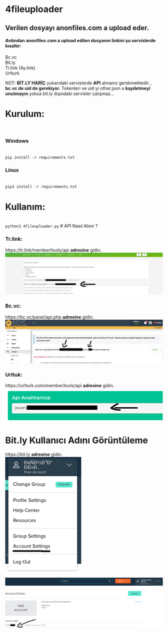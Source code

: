 # 4fileuploader
<html>
  <h2>Verilen dosyayı <strong>anonfiles.com</strong> a upload eder.</h2>
  <h4>Ardından <strong>anonfiles.com</strong> a upload edilen dosyanın linkini şu servislerde kısaltır:</h4>

  Bc.vc
  <br>
  Bit.ly
  <br>
  Tr.link (Ay.link)
  <br>
  Urlturk

  NOT: <strong>BİT.LY HARİÇ</strong> yukarıdaki servislerde <strong>API</strong> almanız gerekmektedir... <strong>bc.vc de uid de gerekiyor.</strong>
  Tokenleri ve uid yi other.json a <strong>kaydetmeyi unutmayın</strong> yoksa bit.ly dışındaki servisler çalışmaz...
  <h1><strong>Kurulum:</strong></h1>
  <br>
  <h3><strong>Windows</strong></h3>
  <br>
  <code>pip install -r requirements.txt</code>
  <br>
  <h3><strong>Linux</strong></h3>
  <br>
  <code>pip3 install -r requirements.txt</code>  
  <h1><strong>Kullanım:</strong></h1>
  <br>
  <code>python3 4fileuploader.py</code>
# API Nasıl Alınır ?

  <h3><strong>Tr.link:</strong></h3>
  https://tr.link/member/tools/api <strong>adresine</strong> gidin.
  <img src=https://github.com/4lp3r/4fileuploader/blob/master/trlink.png></img>
  <br>
  <h3><strong>Bc.vc:</strong></h3>
  https://bc.vc/panel/api.php <strong>adresine</strong> gidin.
  <img src=https://github.com/4lp3r/4fileuploader/blob/master/bcvc.png></img>
  <br>
  <h3><strong>Urltuk:</strong></h3>
  https://urlturk.com/member/tools/api <strong>adresine</strong> gidin.
  <img src=https://github.com/4lp3r/4fileuploader/blob/master/urlturk.png></img>
  <br>
  <h1><strong>Bit.ly Kullanıcı Adını Görüntüleme</strong></h1>
  https://bit.ly <strong>adresine</strong> gidin.
  <br>
  <img src=https://github.com/4lp3r/4fileuploader/blob/master/bitly1.png></img>
  <br>
  <img src=https://github.com/4lp3r/4fileuploader/blob/master/bitly2.png></img>
</html>
